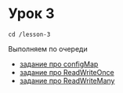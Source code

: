 # Урок 3

```
cd /lesson-3
```


Выполняем по очереди


- [задание про configMap](1/)
- [задание про ReadWriteOnce](2/)
- [задание про ReadWriteMany](3/)
